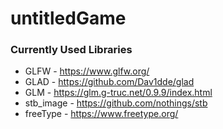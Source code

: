 # untitledGame

### Currently Used Libraries

* GLFW - https://www.glfw.org/
* GLAD - https://github.com/Dav1dde/glad
* GLM  - https://glm.g-truc.net/0.9.9/index.html
* stb_image - https://github.com/nothings/stb
* freeType - https://www.freetype.org/
